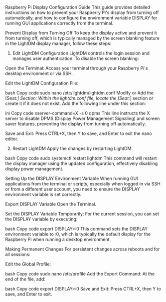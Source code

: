 Raspberry Pi Display Configuration Guide
This guide provides detailed instructions on how to prevent your Raspberry Pi's display from turning off automatically, and how to configure the environment variable DISPLAY for running GUI applications correctly from the terminal.

Prevent Display from Turning Off
To keep the display active and prevent it from turning off, which is typically managed by the screen blanking feature in the LightDM display manager, follow these steps:

1. Edit LightDM Configuration
LightDM controls the login session and manages user authentication. To disable the screen blanking:

Open the Terminal: Access your terminal through your Raspberry Pi's desktop environment or via SSH.

Edit the LightDM Configuration File:

bash
Copy code
sudo nano /etc/lightdm/lightdm.conf
Modify or Add the [Seat:*] Section:
Within the lightdm.conf file, locate the [Seat:*] section or create it if it does not exist. Add the following line under this section:

ini
Copy code
xserver-command=X -s 0 dpms
This line instructs the X server to disable DPMS (Display Power Management Signaling) and screen saver features, preventing the display from turning off automatically.

Save and Exit: Press CTRL+X, then Y to save, and Enter to exit the nano editor.

2. Restart LightDM
Apply the changes by restarting LightDM:

bash
Copy code
sudo systemctl restart lightdm
This command will restart the display manager using the updated configuration, effectively disabling display power management.

Setting Up the DISPLAY Environment Variable
When running GUI applications from the terminal or scripts, especially when logged in via SSH or from a different user account, you need to ensure the DISPLAY environment variable is set correctly.

Export DISPLAY Variable
Open the Terminal.

Set the DISPLAY Variable Temporarily:
For the current session, you can set the DISPLAY variable by executing:

bash
Copy code
export DISPLAY=:0
This command sets the DISPLAY environment variable to :0, which is typically the default display for the Raspberry Pi when running a desktop environment.

Making Permanent Changes
For persistent changes across reboots and for all sessions:

Edit the Global Profile:

bash
Copy code
sudo nano /etc/profile
Add the Export Command:
At the end of the file, add:

bash
Copy code
export DISPLAY=:0
Save and Exit: Press CTRL+X, then Y to save, and Enter to exit.